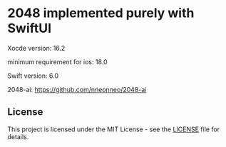 # 2048 implemented purely with SwiftUI

Xocde version: 16.2

minimum requirement for ios: 18.0

Swift version: 6.0

2048-ai: https://github.com/nneonneo/2048-ai

## License

This project is licensed under the MIT License - see the [LICENSE](LICENSE) file for details.